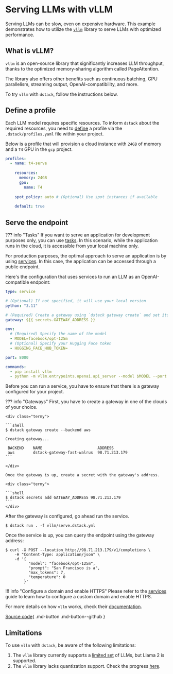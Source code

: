 # Serving LLMs with vLLM

Serving LLMs can be slow, even on expensive hardware. This example demonstrates how to utilize the 
[`vllm`](https://vllm.ai/) library to serve LLMs with optimized performance.

## What is vLLM?

`vllm` is an open-source library that significantly increases LLM throughput, thanks to the optimized memory-sharing
algorithm called PageAttention.

The library also offers other benefits such as continuous batching, 
GPU parallelism, streaming output, OpenAI-compatibility, and more.

To try `vllm` with `dstack`, follow the instructions below.

## Define a profile

Each LLM model requires specific resources. To inform `dstack` about the required resources, you need to 
[define](../docs/reference/profiles.yml.md) a profile via the `.dstack/profiles.yaml` file within your project.

Below is a profile that will provision a cloud instance with `24GB` of memory and a `T4` GPU in the `gcp` project.

<div editor-title=".dstack/profiles.yml"> 

```yaml
profiles:
  - name: t4-serve
    
    resources:
      memory: 24GB
      gpu:
        name: T4
     
    spot_policy: auto # (Optional) Use spot instances if available
      
    default: true
```

</div>

## Serve the endpoint

??? info "Tasks"
    If you want to serve an application for development purposes only, you can use 
    [tasks](../docs/guides/services.md). 
    In this scenario, while the application runs in the cloud, 
    it is accessible from your local machine only.

For production purposes, the optimal approach to serve an application is by using 
[services](../docs/guides/services.md). In this case, the application can be accessed through a public endpoint.

Here's the configuration that uses services to run an LLM as an OpenAI-compatible endpoint:

<div editor-title="vllm/serve.dstack.yml"> 

```yaml
type: service

# (Optional) If not specified, it will use your local version
python: "3.11"

# (Required) Create a gateway using `dstack gateway create` and set its address with `dstack secrets add`.
gateway: ${{ secrets.GATEWAY_ADDRESS }}

env:
  # (Required) Specify the name of the model
  - MODEL=facebook/opt-125m
  # (Optional) Specify your Hugging Face token
  - HUGGING_FACE_HUB_TOKEN=

port: 8000

commands:
  - pip install vllm
  - python -m vllm.entrypoints.openai.api_server --model $MODEL --port 8000
```

</div>

Before you can run a service, you have to ensure that there is a gateway configured for your project.

??? info "Gateways"
    First, you have to create a gateway in one of the clouds of your choice.
    
    <div class="termy">
    
    ```shell
    $ dstack gateway create --backend aws
    
    Creating gateway...
    
     BACKEND    NAME                        ADDRESS    
     aws        dstack-gateway-fast-walrus  98.71.213.179 
    ```
    
    </div>
    
    Once the gateway is up, create a secret with the gateway's address.
    
    <div class="termy">
    
    ```shell
    $ dstack secrets add GATEWAY_ADDRESS 98.71.213.179
    ```
    </div>

After the gateway is configured, go ahead run the service.

<div class="termy">

```shell
$ dstack run . -f vllm/serve.dstack.yml
```

</div>

Once the service is up, you can query the endpoint using the gateway address:

<div class="termy">

```shell
$ curl -X POST --location http://98.71.213.179/v1/completions \
    -H "Content-Type: application/json" \
    -d '{
          "model": "facebook/opt-125m",
          "prompt": "San Francisco is a",
          "max_tokens": 7,
          "temperature": 0
        }'
```

</div>

!!! info "Configure a domain and enable HTTPS"
    Please refer to the [services](../docs/guides/services.md#configure-a-domain-and-enable-https-optional) guide to learn how to configure a custom domain and enable HTTPS.

For more details on how `vllm` works, check their [documentation](https://vllm.readthedocs.io/).

[Source code](https://github.com/dstackai/dstack-examples){ .md-button .md-button--github }

## Limitations

To use `vllm` with `dstack`, be aware of the following limitations:

1. The `vllm` library currently supports a [limited set](https://vllm.readthedocs.io/en/latest/models/supported_models.html) of LLMs, but Llama 2 is supported.
2. The `vllm` library lacks quantization support. Check the progress [here](https://github.com/vllm-project/vllm/issues/316).